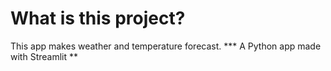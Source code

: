 # What is this project?
This app makes weather and temperature forecast.
*** A Python app made with Streamlit **
